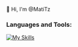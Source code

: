 👋 Hi, I'm @MatiTz

<h3 align="left">Languages and Tools:</h3>

[![My Skills](https://skillicons.dev/icons?i=js,ts,react,nodejs,express,html,css,vscode)](https://skillicons.dev)

<!--
**MatiTz/MatiTz** is a ✨ _special_ ✨ repository because its `README.md` (this file) appears on your GitHub profile.

Here are some ideas to get you started:

- 🔭 I’m currently working on ...
- 🌱 I’m currently learning ...
- 👯 I’m looking to collaborate on ...
- 🤔 I’m looking for help with ...
- 💬 Ask me about ...
- 📫 How to reach me: ...
- 😄 Pronouns: ...
- ⚡ Fun fact: ...
-->
